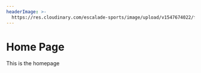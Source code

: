```yaml
---
headerImage: >-
  https://res.cloudinary.com/escalade-sports/image/upload/v1547674022/fzyyxzjbgncwrvbq6rcj.png
---
```

# Home Page

This is the homepage
